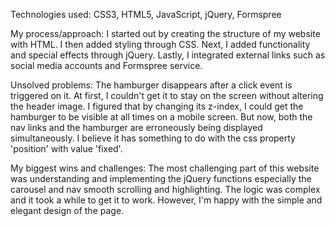 Technologies used:
CSS3, HTML5, JavaScript, jQuery, Formspree

My process/approach:
I started out by creating the structure of my website with HTML. I then added styling through CSS. Next, I added functionality and special effects through jQuery. Lastly, I integrated external links such as social media accounts and Formspree service.

Unsolved problems:
The hamburger disappears after a click event is triggered on it. At first, I couldn't get it to stay on the screen without altering the header image. I figured that by changing its z-index, I could get the hamburger to be visible at all times on a mobile screen. But now, both the nav links and the hamburger are erroneously being displayed simultaneously. I believe it has something to do with the css property 'position' with value 'fixed'.

My biggest wins and challenges:
The most challenging part of this website was understanding and implementing the jQuery functions especially the carousel and nav smooth scrolling and highlighting. The logic was complex and it took a while to get it to work. However, I'm happy with the simple and elegant design of the page.
